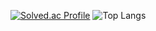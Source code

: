 [![Solved.ac Profile](http://mazassumnida.wtf/api/generate_badge?boj=ysy97)](https://solved.ac/ysy97)
![Top Langs](https://github-readme-stats.vercel.app/api/top-langs/?username=Sooyong97&layout=compact&theme=dark)

